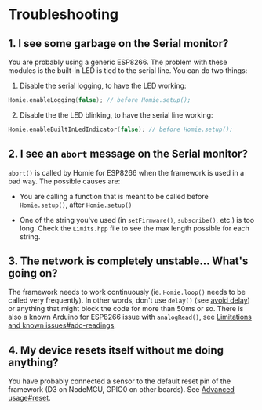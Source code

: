 # Troubleshooting

## 1. I see some garbage on the Serial monitor?

You are probably using a generic ESP8266. The problem with these modules is the built-in LED is tied to the serial line. You can do two things:

1. Disable the serial logging, to have the LED working:
```c++
Homie.enableLogging(false); // before Homie.setup();
```
2. Disable the the LED blinking, to have the serial line working:
```c++
Homie.enableBuiltInLedIndicator(false); // before Homie.setup();
```

## 2. I see an `abort` message on the Serial monitor?

`abort()` is called by Homie for ESP8266 when the framework is used in a bad way. The possible causes are:

* You are calling a function that is meant to be called before `Homie.setup()`, after `Homie.setup()`

* One of the string you've used (in `setFirmware()`, `subscribe()`, etc.) is too long. Check the `Limits.hpp` file to see the max length possible for each string.

## 3. The network is completely unstable... What's going on?

The framework needs to work continuously (ie. `Homie.loop()` needs to be called very frequently). In other words, don't use `delay()` (see [avoid delay](http://playground.arduino.cc/Code/AvoidDelay)) or anything that might block the code for more than 50ms or so. There is also a known Arduino for ESP8266 issue with `analogRead()`, see [Limitations and known issues#adc-readings](8.-Limitations-and-known-issues.md#adc-readings).

## 4. My device resets itself without me doing anything?

You have probably connected a sensor to the default reset pin of the framework (D3 on NodeMCU, GPIO0 on other boards). See [Advanced usage#reset](3.-Advanced-usage.md#reset).
